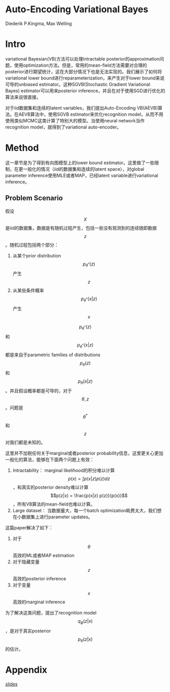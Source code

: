 # Auto-Encoding Variational Bayes

Diederik P.Kingma, Max Welling

# Intro

variational Bayesian(VB)方法可以处理intractable posterior的approximation问题，使用optimization方法。但是，常用的mean-field方法需要对合理的posterior进行期望统计，这在大部分情况下也是无法实现的。我们展示了如何将variational lower bound进行reparameterization，来产生对于lower bound来说可导的unbiased estimator。这种SGVB(Stochastic Gradient Variational Bayes) estimator可以用来posterior inference，并且在对于使用SGD进行优化的算法来说很直接。

对于iid数据集和连续的latent variables，我们提出Auto-Encoding VB(AEVB)算法。在AEVB算法中，使用SGVB estimator来优化recognition model，从而不用使用类似MCMC这类计算了特别大的模型。当使用neural network当作recognition model，就得到了variational auto-encoder。

# Method

这一章节是为了得到有向图模型上的lower bound estimator。这里做了一些限制，在更一般化的情况（iid的数据集和连续的latent space），对global parameter inference使用MLE或者MAP，已经latent variable进行variational inference。

## Problem Scenario

假设$$X$$是iid的数据集，数据是有随机过程产生，包括一些没有观测到的连续随即数据$$z$$。随机过程包括两个部分：

1. 从某个prior distribution $$p_{\theta^*}(z)$$产生$$z$$
2. 从某些条件概率$$p_{\theta^*}(x|z)$$产生$$x$$

$$p_{\theta^*}(z)$$和$$p_{\theta^*}(x|z)$$都是来自于parametric families of distributions $$p_{\theta}(z)$$和$$p_{\theta}(x|z)$$。并且假设概率都是可导的，对于$$\theta, z$$。问题是$$\theta^*$$和$$z$$对我们都是未知的。

这里并不加税任何关于marginal或者posterior probability信息，这里更关心更加一般化的算法，能够在下面两个问题上有效：

1. Intractability： marginal likelihood的积分难以计算 $$p(x) = \int p(x|z) p(z) dz$$，和真实的posterior density难以计算 $$p(z|x) = \frac{p(x|z) p(z)}{p(x)}$$，所有VB算法的mean-field也难以计算。
2. Large dataset： 当数据量大，每一个batch optimization耗费太大，我们想在小数据集上进行parameter updates。

这篇paper解决了如下：

1. 对于$$\theta$$高效的ML或者MAP estimation
2. 对于隐藏变量 $$z$$高效的posterior inference
3. 对于变量$$x$$高效的marginal inference

为了解决这类问题，提出了recognition model $$q_\phi(z|x)$$，是对于真实posterior $$p_\theta(z|x)$$的估计。

# Appendix

[slides](http://dpkingma.com/wordpress/wp-content/uploads/2014/05/2014-03_talk_iclr.pdf)